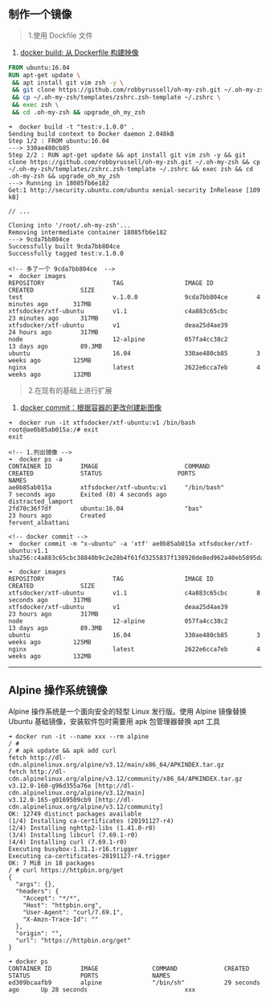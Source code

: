<!-- <img src='https://loremxuetengfei.oss-cn-beijing.aliyuncs.com/uPic/concept-porta的副本-b1aWEi.png' alt='concept-porta的副本-b1aWEi'/> -->

## 制作一个镜像

> 1.使用 Dockfile 文件

1. [docker build: 从 Dockerfile 构建映像](https://docs.docker.com/engine/reference/commandline/build/)

```Dockerfile
FROM ubuntu:16.04
RUN apt-get update \
 && apt install git vim zsh -y \
 && git clone https://github.com/robbyrussell/oh-my-zsh.git ~/.oh-my-zsh \
 && cp ~/.oh-my-zsh/templates/zshrc.zsh-template ~/.zshrc \
 && exec zsh \
 && cd .oh-my-zsh && upgrade_oh_my_zsh
```

```
➜  docker build -t "test:v.1.0.0" .
Sending build context to Docker daemon 2.048kB
Step 1/2 : FROM ubuntu:16.04
---> 330ae480cb85
Step 2/2 : RUN apt-get update && apt install git vim zsh -y && git clone https://github.com/robbyrussell/oh-my-zsh.git ~/.oh-my-zsh && cp ~/.oh-my-zsh/templates/zshrc.zsh-template ~/.zshrc && exec zsh && cd .oh-my-zsh && upgrade_oh_my_zsh
---> Running in 18085fb6e182
Get:1 http://security.ubuntu.com/ubuntu xenial-security InRelease [109 kB]

// ...

Cloning into '/root/.oh-my-zsh'...
Removing intermediate container 18085fb6e182
---> 9cda7bb804ce
Successfully built 9cda7bb804ce
Successfully tagged test:v.1.0.0

```

```
<!-- 多了一个 9cda7bb804ce  -->
➜  docker images
REPOSITORY                   TAG                 IMAGE ID            CREATED             SIZE
test                         v.1.0.0             9cda7bb804ce        4 minutes ago       317MB
xtfsdocker/xtf-ubuntu        v1.1                c4a883c65cbc        23 minutes ago      317MB
xtfsdocker/xtf-ubuntu        v1                  deaa25d4ae39        24 hours ago        317MB
node                         12-alpine           057fa4cc38c2        13 days ago         89.3MB
ubuntu                       16.04               330ae480cb85        3 weeks ago         125MB
nginx                        latest              2622e6cca7eb        4 weeks ago         132MB
```

<!-- ```bash
docker run -it  ubuntu:16.04 bash
cat /etc/os-release
apt-get update && apt install git vim zsh -y
git clone https://github.com/robbyrussell/oh-my-zsh.git ~/.oh-my-zsh
cp ~/.oh-my-zsh/templates/zshrc.zsh-template ~/.zshrc
exec zsh &&  cd .oh-my-zsh &&  upgrade_oh_my_zsh

````-->

> 2.在现有的基础上进行扩展

1. [docker commit：根据容器的更改创建新图像](https://docs.docker.com/engine/reference/commandline/commit/)

```
➜  docker run -it xtfsdocker/xtf-ubuntu:v1 /bin/bash
root@ae0b85ab015a:/# exit
exit

<!-- 1.列出镜像 -->
➜  docker ps -a
CONTAINER ID        IMAGE                        COMMAND                  CREATED             STATUS                     PORTS                    NAMES
ae0b85ab015a        xtfsdocker/xtf-ubuntu:v1     "/bin/bash"              7 seconds ago       Exited (0) 4 seconds ago                            distracted_lamport
2fd70c36f7df        ubuntu:16.04                 "bas"                    23 hours ago        Created                                             fervent_albattani

<!-- docker commit -->
➜  docker commit -m "x-ubuntu" -a 'xtf' ae0b85ab015a xtfsdocker/xtf-ubuntu:v1.1
sha256:c4a883c65cbc38840b9c2e28b4f61fd3255837f138920de8ed962a40eb5895da

➜  docker images
REPOSITORY                   TAG                 IMAGE ID            CREATED             SIZE
xtfsdocker/xtf-ubuntu        v1.1                c4a883c65cbc        8 seconds ago       317MB
xtfsdocker/xtf-ubuntu        v1                  deaa25d4ae39        23 hours ago        317MB
node                         12-alpine           057fa4cc38c2        13 days ago         89.3MB
ubuntu                       16.04               330ae480cb85        3 weeks ago         125MB
nginx                        latest              2622e6cca7eb        4 weeks ago         132MB
```

---

## Alpine 操作系统镜像

Alpine 操作系统是一个面向安全的轻型 Linux 发行版。使用 Alpine 镜像替换 Ubuntu 基础镜像，安装软件包时需要用 apk 包管理器替换 apt 工具

```
➜ docker run -it --name xxx --rm alpine
/ #
/ # apk update && apk add curl
fetch http://dl-cdn.alpinelinux.org/alpine/v3.12/main/x86_64/APKINDEX.tar.gz
fetch http://dl-cdn.alpinelinux.org/alpine/v3.12/community/x86_64/APKINDEX.tar.gz
v3.12.0-160-g96d355a76e [http://dl-cdn.alpinelinux.org/alpine/v3.12/main]
v3.12.0-165-g0169509cb9 [http://dl-cdn.alpinelinux.org/alpine/v3.12/community]
OK: 12749 distinct packages available
(1/4) Installing ca-certificates (20191127-r4)
(2/4) Installing nghttp2-libs (1.41.0-r0)
(3/4) Installing libcurl (7.69.1-r0)
(4/4) Installing curl (7.69.1-r0)
Executing busybox-1.31.1-r16.trigger
Executing ca-certificates-20191127-r4.trigger
OK: 7 MiB in 18 packages
/ # curl https://httpbin.org/get
{
  "args": {},
  "headers": {
    "Accept": "*/*",
    "Host": "httpbin.org",
    "User-Agent": "curl/7.69.1",
    "X-Amzn-Trace-Id": ""
  },
  "origin": "",
  "url": "https://httpbin.org/get"
}
```

```
➜ docker ps
CONTAINER ID        IMAGE               COMMAND             CREATED             STATUS              PORTS               NAMES
ed309bcaafb9        alpine              "/bin/sh"           29 seconds ago      Up 28 seconds                           xxx
```
